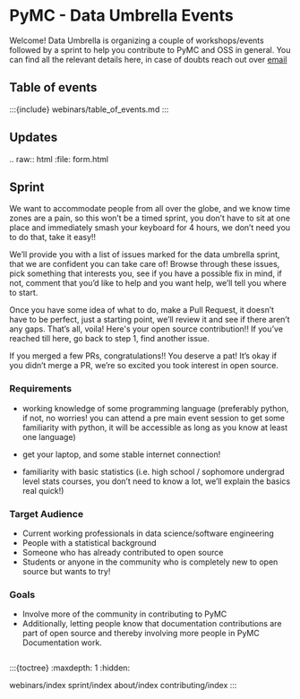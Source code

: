 
# PyMC - Data Umbrella Events

Welcome! Data Umbrella is organizing a couple of workshops/events followed by a sprint to help you contribute to PyMC and OSS in general. You can find all the relevant details here, in case of doubts reach out over [email](mailto:meenal@mjhajharia.com)


## Table of events

:::{include} webinars/table_of_events.md
:::

## Updates

.. raw:: html
   :file: form.html

## Sprint

We want to accommodate people from all over the globe, and we know time zones are a pain, so this won’t be a timed sprint, you don’t have to sit at one place and immediately smash your keyboard for 4 hours, we don’t need you to do that, take it easy!!

We’ll provide you with a list of issues marked for the data umbrella sprint, that we are confident you can take care of!
Browse through these issues, pick something that interests you, see if you have a possible fix in mind, if not, comment that you’d like to help and you want help, we’ll tell you where to start.

Once you have some idea of what to do, make a Pull Request, it doesn’t have to be perfect, just a starting point, we’ll review it and see if there aren’t any gaps. That’s all, voila! Here's your open source contribution!!
If you’ve reached till here, go back to step 1, find another issue.

If you merged a few PRs, congratulations!! You deserve a pat!
It’s okay if you didn’t merge a PR, we’re so excited you took interest in open source.


### Requirements

- working knowledge of some programming language (preferably python, if not, no worries! you can attend a pre main event session to get some familiarity with python, it will be accessible as long as you know at least one language)

- get your laptop, and some stable internet connection!

- familiarity with basic statistics (i.e. high school / sophomore undergrad level stats courses, you don’t need to know a lot, we’ll explain the basics real quick!)

### Target Audience

* Current working professionals in data science/software engineering
* People with a statistical background
* Someone who has already contributed to open source
* Students or anyone in the community who is completely new to open source but wants to try!

### Goals

- Involve more of the community in contributing to PyMC
- Additionally, letting people know that documentation contributions are part of open source and thereby involving more people in PyMC Documentation work.

```{include} CODE_OF_CONDUCT.md
```

:::{toctree}
:maxdepth: 1
:hidden:

webinars/index
sprint/index
about/index
contributing/index
:::
